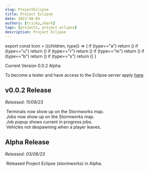 ```yaml
---
slug: ProjectEclipse
title: Project Eclipse
date: 2023-08-03
authors: [tricky,shark]
tags: [projects, project eclipse]
description: Project Eclipse
---
```

export const Icon = ({children, type}) => {
  if (type=="a") return (<i class="fas fa-plus update-add" title="Added"></i>)
  if (type=="u") return (<i class="fas fa-arrow-up update-updated" title="Updated"></i>)
  if (type=="r") return (<i class="fas fa-minus update-removed" title="Removed"></i>)
  if (type=="m") return (<i class="fas fa-exchange-alt update-moved" title="Moved"></i>)
  if (type=="b") return (<i class="fas fa-bug update-bug" title="Bug"></i>)
  if (type=="s") return (<i class="fas fa-star update-star" title="Star"></i>)
}

Current Version 0.0.2 Alpha

<!--truncate-->

To become a tester and have access to the Eclipse server apply <a href="https://trickys.gg/applications/new" target="_blank">here</a>.

## v0.0.2 Release
<i>Released: 11/09/23</i>

&#8203;<Icon type="a"></Icon> Terminals now show up on the Stormworks map.<br/>
&#8203;<Icon type="a"></Icon> Jobs now show up on the Stormworks map.<br/>
&#8203;<Icon type="a"></Icon> Job popup shows current in progress jobs.<br/>
&#8203;<Icon type="b"></Icon> Vehicles not despawning when a player leaves.<br/>

## Alpha Release
<i>Released: 03/08/23</i>

&#8203;<Icon type="s"></Icon> Released Project Eclipse (stormworks) in Alpha.